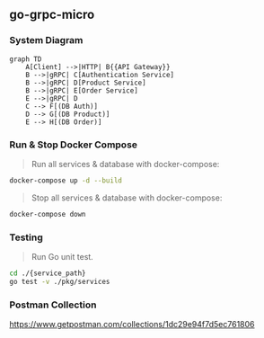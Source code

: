 ## go-grpc-micro

### System Diagram
```mermaid
graph TD
    A[Client] -->|HTTP| B{{API Gateway}}
    B -->|gRPC| C[Authentication Service]
    B -->|gRPC| D[Product Service]
    B -->|gRPC| E[Order Service]
    E -->|gRPC| D
    C --> F[(DB Auth)]
    D --> G[(DB Product)]
    E --> H[(DB Order)]
```

### Run & Stop Docker Compose
>Run all services & database with docker-compose:
```bash
docker-compose up -d --build
```
>Stop all services & database with docker-compose:
```bash
docker-compose down
```

### Testing
>Run Go unit test.
```bash
cd ./{service_path}
go test -v ./pkg/services
```

### Postman Collection
https://www.getpostman.com/collections/1dc29e94f7d5ec761806
